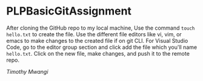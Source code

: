 # PLPBasicGitAssignment

After cloning the GitHub repo to my local machine, Use the command `touch hello.txt` to create the file.
Use the different file editors like vi, vim, or emacs to make changes to the created file if on git CLI.
For Visual Studio Code, go to the editor group section and click add the file which you'll name `hello.txt`. Click on the new file, make changes, and push it to the remote repo.

_Timothy Mwangi_
